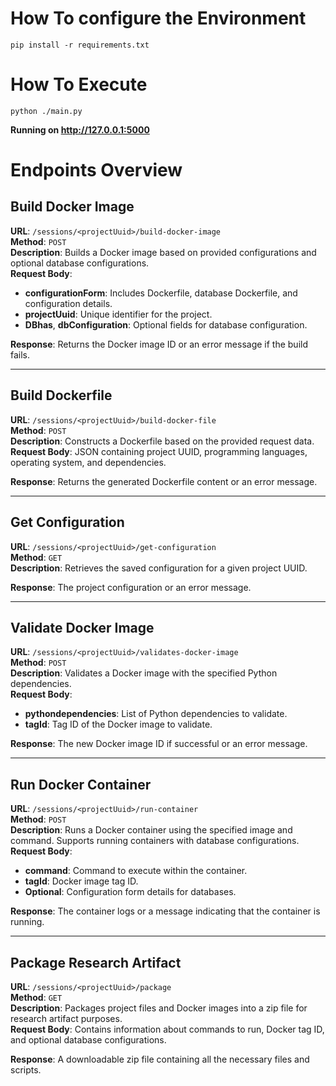 # How To configure the Environment
`pip install -r requirements.txt`

# How To Execute
`python ./main.py`

**Running on http://127.0.0.1:5000**



# Endpoints Overview

## Build Docker Image
**URL**: `/sessions/<projectUuid>/build-docker-image`  
**Method**: `POST`  
**Description**: Builds a Docker image based on provided configurations and optional database configurations.  
**Request Body**:
- **configurationForm**: Includes Dockerfile, database Dockerfile, and configuration details.
- **projectUuid**: Unique identifier for the project.
- **DBhas**, **dbConfiguration**: Optional fields for database configuration.

**Response**: Returns the Docker image ID or an error message if the build fails.

---

## Build Dockerfile
**URL**: `/sessions/<projectUuid>/build-docker-file`  
**Method**: `POST`  
**Description**: Constructs a Dockerfile based on the provided request data.  
**Request Body**: JSON containing project UUID, programming languages, operating system, and dependencies.

**Response**: Returns the generated Dockerfile content or an error message.

---

## Get Configuration
**URL**: `/sessions/<projectUuid>/get-configuration`  
**Method**: `GET`  
**Description**: Retrieves the saved configuration for a given project UUID.

**Response**: The project configuration or an error message.

---

## Validate Docker Image
**URL**: `/sessions/<projectUuid>/validates-docker-image`  
**Method**: `POST`  
**Description**: Validates a Docker image with the specified Python dependencies.  
**Request Body**:
- **pythondependencies**: List of Python dependencies to validate.
- **tagId**: Tag ID of the Docker image to validate.

**Response**: The new Docker image ID if successful or an error message.

---

## Run Docker Container
**URL**: `/sessions/<projectUuid>/run-container`  
**Method**: `POST`  
**Description**: Runs a Docker container using the specified image and command. Supports running containers with database configurations.  
**Request Body**:
- **command**: Command to execute within the container.
- **tagId**: Docker image tag ID.
- **Optional**: Configuration form details for databases.

**Response**: The container logs or a message indicating that the container is running.

---

## Package Research Artifact
**URL**: `/sessions/<projectUuid>/package`  
**Method**: `GET`  
**Description**: Packages project files and Docker images into a zip file for research artifact purposes.  
**Request Body**: Contains information about commands to run, Docker tag ID, and optional database configurations.

**Response**: A downloadable zip file containing all the necessary files and scripts.
